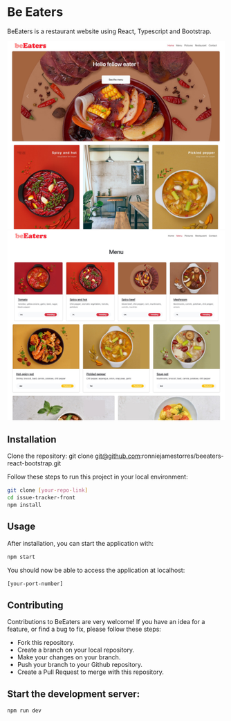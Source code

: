 # Be Eaters

BeEaters is a restaurant website using React, Typescript and Bootstrap.

![Screenshot of the app](./src/images/homepage-screenshot.jpg)
![Screenshot of the app](./src/images/menu-screenshot.jpg)

## Installation

Clone the repository:
git clone git@github.com:ronniejamestorres/beeaters-react-bootstrap.git

Follow these steps to run this project in your local environment:

```bash
git clone [your-repo-link]
cd issue-tracker-front
npm install
```

## Usage

After installation, you can start the application with:

```bash
npm start
```

You should now be able to access the application at localhost:

```bash
[your-port-number]
```

## Contributing

Contributions to BeEaters are very welcome! If you have an idea for a feature, or find a bug to fix, please follow these steps:

- Fork this repository.
- Create a branch on your local repository.
- Make your changes on your branch.
- Push your branch to your Github repository.
- Create a Pull Request to merge with this repository.

## Start the development server:

```bash
npm run dev
```
